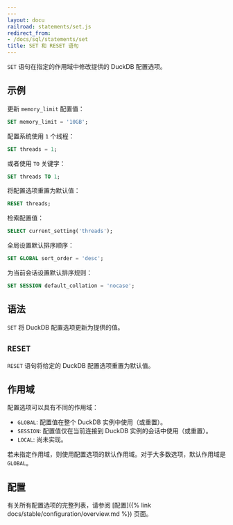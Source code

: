 ```yaml
---
---
layout: docu
railroad: statements/set.js
redirect_from:
- /docs/sql/statements/set
title: SET 和 RESET 语句
---
```


`SET` 语句在指定的作用域中修改提供的 DuckDB 配置选项。

## 示例

更新 `memory_limit` 配置值：

```sql
SET memory_limit = '10GB';
```

配置系统使用 `1` 个线程：

```sql
SET threads = 1;
```

或者使用 `TO` 关键字：

```sql
SET threads TO 1;
```

将配置选项重置为默认值：

```sql
RESET threads;
```

检索配置值：

```sql
SELECT current_setting('threads');
```

全局设置默认排序顺序：

```sql
SET GLOBAL sort_order = 'desc';
```

为当前会话设置默认排序规则：

```sql
SET SESSION default_collation = 'nocase';
```

## 语法

<div id="rrdiagram1"></div>

`SET` 将 DuckDB 配置选项更新为提供的值。

## `RESET`

<div id="rrdiagram2"></div>

`RESET` 语句将给定的 DuckDB 配置选项重置为默认值。

## 作用域

配置选项可以具有不同的作用域：

* `GLOBAL`: 配置值在整个 DuckDB 实例中使用（或重置）。
* `SESSION`: 配置值仅在当前连接到 DuckDB 实例的会话中使用（或重置）。
* `LOCAL`: 尚未实现。

若未指定作用域，则使用配置选项的默认作用域。对于大多数选项，默认作用域是 `GLOBAL`。

## 配置

有关所有配置选项的完整列表，请参阅 [配置]({% link docs/stable/configuration/overview.md %}) 页面。